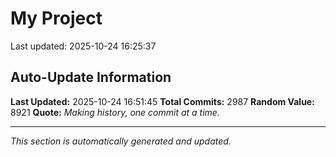 # My Project


Last updated: 2025-10-24 16:25:37


















































































































































































































































































































































































































































































































































































































































































































































































































































































































































































































































































































































































































































































































































































































































































































































































































































































































































































































































































































































































































































































































































































































































































































































































































































































































































































































































































































































































































































































































































































































































































































































































































































































































































































































































































































## Auto-Update Information

**Last Updated:** 2025-10-24 16:51:45
**Total Commits:** 2987
**Random Value:** 8921
**Quote:** _Making history, one commit at a time._

---
_This section is automatically generated and updated._
